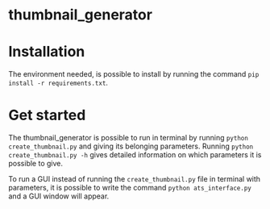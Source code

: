 # thumbnail_generator
# Installation
The environment needed, is possible to install by running the command ```pip install -r requirements.txt```.
# Get started
The thumbnail_generator is possible to run in terminal by running ```python create_thumbnail.py``` and giving its belonging parameters.
Running ```python create_thumbnail.py -h``` gives detailed information on which parameters it is possible to give.

To run a GUI instead of running the ```create_thumbnail.py``` file in terminal with parameters, it is possible to write the command ```python ats_interface.py``` and a GUI window will appear.

